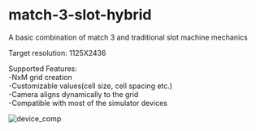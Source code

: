 # match-3-slot-hybrid
A basic combination of match 3 and traditional slot machine mechanics

Target resolution: 1125X2436

Supported Features:\
-NxM grid creation\
-Customizable values(cell size, cell spacing etc.)\
-Camera aligns dynamically to the grid\
-Compatible with most of the simulator devices

![device_comp](https://github.com/user-attachments/assets/acf1c5bc-cff9-43cd-9ca1-4333886b2949)
